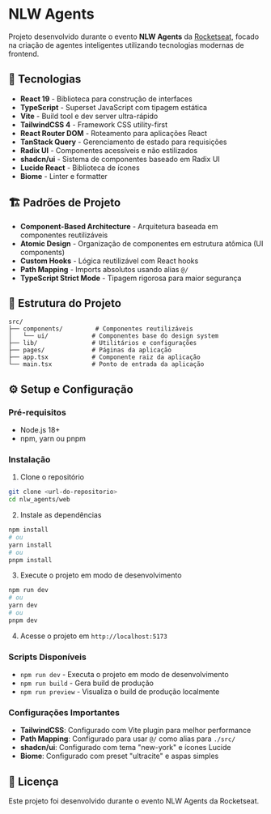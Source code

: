 # NLW Agents

Projeto desenvolvido durante o evento **NLW Agents** da [Rocketseat](https://rocketseat.com.br/), focado na criação de agentes inteligentes utilizando tecnologias modernas de frontend.

## 🚀 Tecnologias

- **React 19** - Biblioteca para construção de interfaces
- **TypeScript** - Superset JavaScript com tipagem estática
- **Vite** - Build tool e dev server ultra-rápido
- **TailwindCSS 4** - Framework CSS utility-first
- **React Router DOM** - Roteamento para aplicações React
- **TanStack Query** - Gerenciamento de estado para requisições
- **Radix UI** - Componentes acessíveis e não estilizados
- **shadcn/ui** - Sistema de componentes baseado em Radix UI
- **Lucide React** - Biblioteca de ícones
- **Biome** - Linter e formatter

## 🏗️ Padrões de Projeto

- **Component-Based Architecture** - Arquitetura baseada em componentes reutilizáveis
- **Atomic Design** - Organização de componentes em estrutura atômica (UI components)
- **Custom Hooks** - Lógica reutilizável com React hooks
- **Path Mapping** - Imports absolutos usando alias `@/`
- **TypeScript Strict Mode** - Tipagem rigorosa para maior segurança

## 📁 Estrutura do Projeto

```
src/
├── components/         # Componentes reutilizáveis
│   └── ui/            # Componentes base do design system
├── lib/               # Utilitários e configurações
├── pages/             # Páginas da aplicação
├── app.tsx            # Componente raiz da aplicação
└── main.tsx           # Ponto de entrada da aplicação
```

## ⚙️ Setup e Configuração

### Pré-requisitos

- Node.js 18+ 
- npm, yarn ou pnpm

### Instalação

1. Clone o repositório
```bash
git clone <url-do-repositorio>
cd nlw_agents/web
```

2. Instale as dependências
```bash
npm install
# ou
yarn install
# ou
pnpm install
```

3. Execute o projeto em modo de desenvolvimento
```bash
npm run dev
# ou
yarn dev
# ou
pnpm dev
```

4. Acesse o projeto em `http://localhost:5173`

### Scripts Disponíveis

- `npm run dev` - Executa o projeto em modo de desenvolvimento
- `npm run build` - Gera build de produção
- `npm run preview` - Visualiza o build de produção localmente

### Configurações Importantes

- **TailwindCSS**: Configurado com Vite plugin para melhor performance
- **Path Mapping**: Configurado para usar `@/` como alias para `./src/`
- **shadcn/ui**: Configurado com tema "new-york" e ícones Lucide
- **Biome**: Configurado com preset "ultracite" e aspas simples

## 📝 Licença

Este projeto foi desenvolvido durante o evento NLW Agents da Rocketseat.
